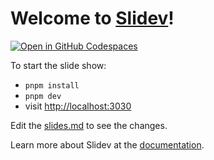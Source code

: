 # Welcome to [Slidev](https://github.com/slidevjs/slidev)!

[![Open in GitHub Codespaces](https://github.com/codespaces/badge.svg)](https://codespaces.new/YuheiFUJITA/talk-career-research-session)

To start the slide show:

- `pnpm install`
- `pnpm dev`
- visit <http://localhost:3030>

Edit the [slides.md](./slides.md) to see the changes.

Learn more about Slidev at the [documentation](https://sli.dev/).
